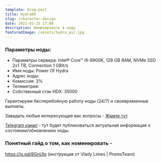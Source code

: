 ```yaml
---
template: blog-post
title: HydraDX
slug: /character-design
date: 2021-03-25 17:00
description: Номинировать в ноду
featuredImage: /assets/hydra_pic.jpg
---
```


### Параметры ноды:
* Параметры сервера: Intel® Core™ i9-9900K, 128 GB RAM, NVMe SSD 2x1 TB, Connection 1 GBit/s
* Имя ноды: Power Of Hydra
* Адрес ноды:
* Комиссия: 3%
* Телеметрия:
* Собственный стэк HDX: 35000

Гарантируем бесперебойную работу ноды (24/7) и своевременные выплаты.

Завадать любые интересующие вас вопросы - [Жмите тут](/contact) 

[Telegram канал](https://t.me/PowerOfHydraByOSATeam) - 
тут будет публиковаться актуальная информация о состоянии/обновлениях ноды.

### Понятный гайд о том, как номинировать -
https://is.gd/8GnUIq (инструкция от Vlady Limes | PromoTeam)
